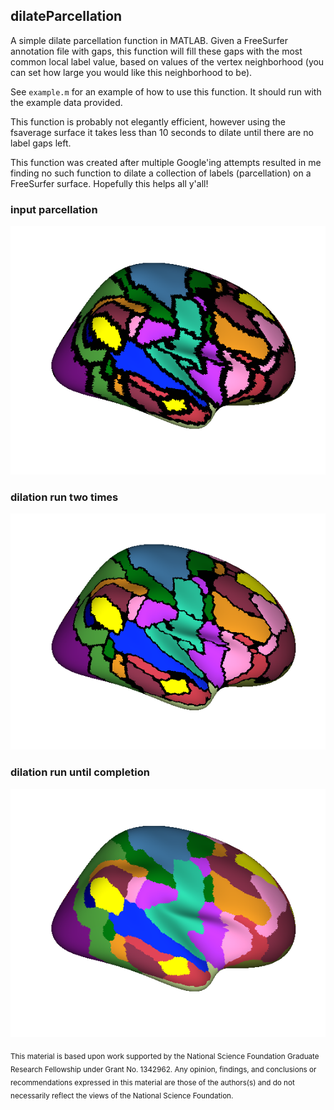## dilateParcellation

A simple dilate parcellation function in MATLAB. Given a FreeSurfer annotation file with gaps, this function will fill these gaps with the most common local label value, based on values of the vertex neighborhood (you can set how large you would like this neighborhood to be). 

See ``example.m`` for an example of how to use this function. It should run with the example data provided.

This function is probably not elegantly efficient, however using the fsaverage surface it takes less than 10 seconds to dilate until there are no label gaps left.

This function was created after multiple Google'ing attempts resulted in me finding no such function to dilate a collection of labels (parcellation) on a FreeSurfer surface. Hopefully this helps all y'all!

### input parcellation

![no dilation](./example_data/no_dilate.png)

### dilation run two times

![dilate 2](./example_data/dilate_2.png)

### dilation run until completion

![dilate full](./example_data/dilate_full.png)

<sub> This material is based upon work supported by the National Science Foundation Graduate Research Fellowship under Grant No. 1342962. Any opinion, findings, and conclusions or recommendations expressed in this material are those of the authors(s) and do not necessarily reflect the views of the National Science Foundation. </sub>

